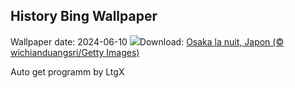 ## History Bing Wallpaper
Wallpaper date: 2024-06-10
![](https://www.bing.com/th?id=OHR.OsakaNight_FR-FR3842044387_UHD.jpg&w=1000)Download: [Osaka la nuit, Japon (© wichianduangsri/Getty Images)](https://www.bing.com/th?id=OHR.OsakaNight_FR-FR3842044387_UHD.jpg)

Auto get programm by LtgX

